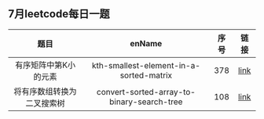 ## 7月leetcode每日一题

| 题目| enName | 序号| 链接 |
| :---: | :---: | :---: | :---: |
| 有序矩阵中第K小的元素 | kth-smallest-element-in-a-sorted-matrix | 378 | [link](https://leetcode-cn.com/problems/kth-smallest-element-in-a-sorted-matrix/) |
| 将有序数组转换为二叉搜索树 | convert-sorted-array-to-binary-search-tree | 108 | [link](https://leetcode-cn.com/problems/convert-sorted-array-to-binary-search-tree/) |

